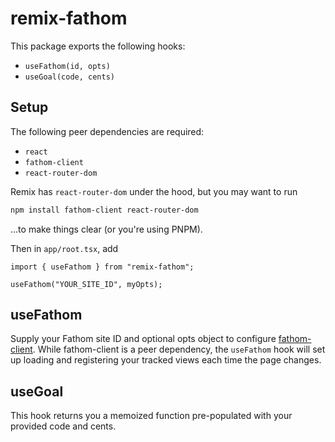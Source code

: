 # remix-fathom

This package exports the following hooks:

- `useFathom(id, opts)`
- `useGoal(code, cents)`

## Setup

The following peer dependencies are required:

- `react`
- `fathom-client`
- `react-router-dom`

Remix has `react-router-dom` under the hood, but you may want to run

```sh
npm install fathom-client react-router-dom
```

…to make things clear (or you're using PNPM).

Then in `app/root.tsx`, add

```tsx
import { useFathom } from "remix-fathom";

useFathom("YOUR_SITE_ID", myOpts);
```

## useFathom

Supply your Fathom site ID and optional opts object to configure [fathom-client][]. While fathom-client is a peer dependency, the `useFathom` hook will set up loading and registering your tracked views each time the page changes.

## useGoal

This hook returns you a memoized function pre-populated with your provided code and cents.

[fathom-client]: https://www.npmjs.com/package/fathom-client
